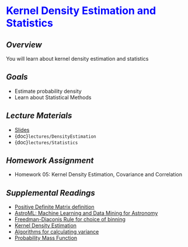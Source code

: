 # <span style="color: blue;"><b>Kernel Density Estimation and Statistics</b></span>

## *Overview*
You will learn about kernel density estimation and statistics

## *Goals*
* Estimate probability density
* Learn about Statistical Methods

## *Lecture Materials*
* [Slides](https://docs.google.com/presentation/d/1XZoeBdXzhcfezIbUrH0a9-4-QmM-5iNksLCB7X4q1wI/edit?usp=sharing)
* {doc}`lectures/DensityEstimation`
* {doc}`lectures/Statistics`

## *Homework Assignment*
* Homework 05: Kernel Density Estimation, Covariance and Correlation

## *Supplemental Readings*
  * [Positive Definite Matrix definition](https://en.wikipedia.org/wiki/Positive-definite_matrix)
  * [AstroML: Machine Learning and Data Mining for Astronomy](http://www.astroml.org)
  * [Freedman-Diaconis Rule for choice of binning](https://en.wikipedia.org/wiki/Freedman–Diaconis_rule)
  * [Kernel Density Estimation](https://en.wikipedia.org/wiki/Kernel_density_estimation)
  * [Algorithms for calculating variance](https://en.wikipedia.org/wiki/Algorithms_for_calculating_variance)
  * [Probability Mass Function](https://en.wikipedia.org/wiki/Probability_mass_function)
